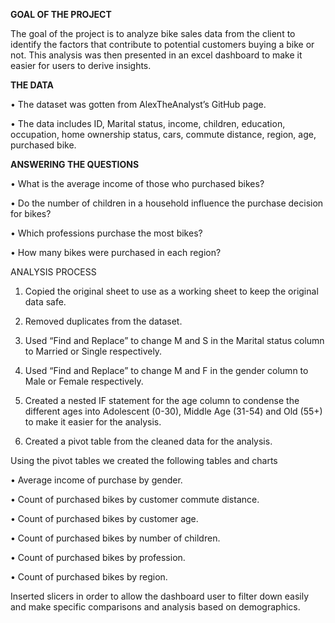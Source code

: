 **GOAL OF THE PROJECT**

The goal of the project is to analyze bike sales data from the client to identify the factors that contribute to potential customers buying a bike or not. This analysis was then presented in an excel dashboard to make it easier for users to derive insights. 

**THE DATA**

•	The dataset was gotten from AlexTheAnalyst’s GitHub page. 

•	The data includes ID, Marital status, income, children, education, occupation, home ownership status, cars, commute distance, region, age, purchased bike.

**ANSWERING THE QUESTIONS**

•	What is the average income of those who purchased bikes?

•	Do the number of children in a household influence the purchase decision for bikes?

•	Which professions purchase the most bikes?

•	How many bikes were purchased in each region?

ANALYSIS PROCESS

1.	Copied the original sheet to use as a working sheet to keep the original data safe. 

2.	Removed duplicates from the dataset. 

3.	Used “Find and Replace” to change M and S in the Marital status column to Married or Single respectively.

4.	Used “Find and Replace” to change M and F in the gender column to Male or Female respectively.

5.	Created a nested IF statement for the age column to condense the different ages into Adolescent (0-30), Middle Age (31-54) and Old (55+) to make it easier for the analysis. 

6.	Created a pivot table from the cleaned data for the analysis.

Using the pivot tables we created the following tables and charts

•	Average income of purchase by gender.

•	Count of purchased bikes by customer commute distance.

•	Count of purchased bikes by customer age.

•	Count of purchased bikes by number of children.

•	Count of purchased bikes by profession.

•	Count of purchased bikes by region.

Inserted slicers in order to allow the dashboard user to filter down easily and make specific comparisons and analysis based on demographics. 
